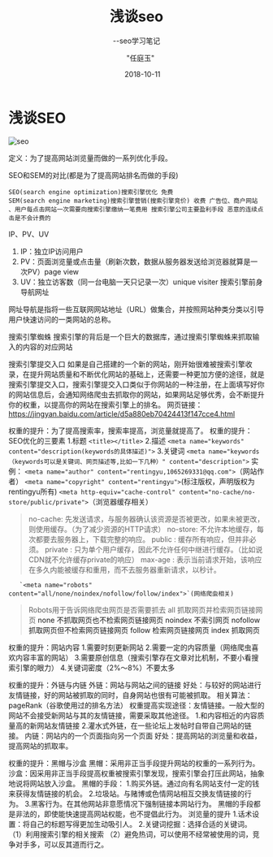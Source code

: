 ﻿---
layout: post
title:      "浅谈seo"
subtitle:   "--seo学习笔记"
date:       2018-10-11
author:     "任庭玉"
catalog: true
imgpath: "https://timgsa.baidu.com/timg?image&quality=80&size=b9999_10000&sec=1540094155483&di=af28fe191f4c55a87fb2c5de1ef956c6&imgtype=0&src=http://seo.asl.com.cn/asl/Public/kindeditor/attached/image/20170925/20170925092944_50900.png"
tags:
    - SEO
    - web 
comments: true
excerpt: seo定义：为了提高网站浏览量而做的一系列优化手段。SEO和SEM的对比(都是为了提高网站排名而做的手段)SEO(search engine optimization)搜索引擎优化 免费。SEM(search engine marketing)搜索引擎营销(搜索引擎竞价) 收费 广告位、商户网站 、用户每点击网站一次需要向搜索引擎缴纳一笔费用 搜索引擎公司主要盈利手段 恶意的连续点击是不会计费的 3.IP、PV、UV...
---

# 浅谈SEO
![seo][1]

定义：为了提高网站浏览量而做的一系列优化手段。

SEO和SEM的对比(都是为了提高网站排名而做的手段)
 
    SEO(search engine optimization)搜索引擎优化 免费
    SEM(search engine marketing)搜索引擎营销(搜索引擎竞价) 收费 广告位、商户网站 、用户每点击网站一次需要向搜索引擎缴纳一笔费用 搜索引擎公司主要盈利手段 恶意的连续点击是不会计费的

IP、PV、UV
 1. IP：独立IP访问用户   
 2. PV：页面浏览量或点击量（刷新次数，数据从服务器发送给浏览器就算是一次PV）page view  
 3. UV：独立访客数（同一台电脑一天只记录一次）unique visiter 搜索引擎前身导航网址

  网址导航是指将一些互联网网站地址（URL）做集合，并按照网站种类分类以引导用户快速访问的一类网站的总称。
  
搜索引擎蜘蛛
  搜索引擎的背后是一个巨大的数据库，通过搜索引擎蜘蛛来抓取输入的内容的对应网站
  
搜索引擎提交入口
如果是自己搭建的一个新的网站，刚开始很难被搜索引擎收录，在提升网站质量和不断优化网站的基础上，还需要一种更加方便的途径，就是搜索引擎提交入口，搜索引擎提交入口类似于你网站的一种注册，在上面填写好你的网站信息后，会通知网络爬虫去抓取你的网站，如果网站足够优秀，会不断提升你的权重，以提高你的网站在搜索引擎上的排名。
  网页链接：https://jingyan.baidu.com/article/d5a880eb70424413f147cce4.html
  
权重的提升：为了提高搜索率，搜索率提高，浏览量就提高了。
权重的提升：SEO优化的三要素
  1.标题 
  `<title></title>`
  2.描述 
  `<meta name="keywords" content="description(keywords的具体描述)">`
  3.关键词 
  `<meta name="keywords（keywords可以是关键词、网页描述等,比如一下几种）" content="description">`
  实例：
  `<meta name="author" content="rentingyu,1065269331@qq.com">`（网站作者）
  `<meta name="copyright" content="rentingyu">`(标注版权，声明版权为rentingyu所有)
  `<meta http-equiv="cache-control" content="no-cache/no-store/public/private">`（浏览器缓存相关）
         

> no-cache: 先发送请求，与服务器确认该资源是否被更改，如果未被更改，则使用缓存。（为了减少资源的HTTP请求）
>          no-store: 不允许本地缓存，每次都要去服务器上，下载完整的响应。
>          public : 缓存所有响应，但并非必须。
>          private : 只为单个用户缓存，因此不允许任何中继进行缓存。（比如说CDN就不允许缓存private的响应）
>          max-age : 表示当前请求开始，该响应在多久内能被缓存和重用，而不去服务器重新请求，以秒计。

       `<meta name="robots" content="all/none/noindex/nofollow/follow/index">`(网络爬虫相关)
         

> Robots用于告诉网络爬虫网页是否需要抓去
>          all 抓取网页并检索网页链接网页<a>
>          none 不抓取网页也不检索网页链接网页
>          noindex 不索引网页
>          nofollow 抓取网页但不检索网页链接网页
>          follow 检索网页链接网页
>          index 抓取网页

权重的提升：网站内容
  1.需要时刻更新网站
  2.需要一定的内容质量（网络爬虫喜欢内容丰富的网站）
  3.需要原创信息（搜索引擎存在文章对比机制，不要小看搜索引擎的眼力）
  4.关键词密度（2%～8%）不要太多
  
权重的提升：外链与内链
  外链：网站与网站之间的链接 
       好处：与较好的网站进行友情链接，好的网站被抓取的同时，自身网站也很有可能被抓取。
       相关算法：pageRank（谷歌使用过的排名方法）
       权重提高实现途径：友情链接。一般大型的网站不会接受新网站与其的友情链接，需要采取其他途径。
               1.和内容相近的内容质量高的新网站友情链接
               2.灌水式外链，在一些论坛上发帖时自带自己网站的链接。
  内链：网站内的一个页面指向另一个页面
       好处：提高网站的浏览量和收益，提高网站的抓取率。
       
权重的提升：黑帽与沙盒
  黑帽：采用非正当手段提升网站的权重的一系列行为。
  沙盒：因采用非正当手段提高权重被搜索引擎发现，搜索引擎会打压此网站，抽象地说将网站放入沙盒。
  黑帽的手段：
    1.购买外链。通过向有名网站支付一定的钱来获得友情链接的机会。
    2.垃圾站。与赌博或色情网站相互交换友情链接的行为。
    3.黑客行为。在其他网站非意愿情况下强制链接本网站行为。
  黑帽的手段都是非法的，即使能快速提高网站权能，也不提倡此行为。
浏览量的提升
  1.话术设置：将自己的标题写得更加生动吸引人。
  2.关键词挖掘：选择合适的关键词。
             （1）利用搜索引擎的相关搜索
             （2）避免热词，可以使用不经常被使用的词，竞争对手多，可以反其道而行之。

        



  
  


  [1]: https://timgsa.baidu.com/timg?image&quality=80&size=b9999_10000&sec=1540094155483&di=af28fe191f4c55a87fb2c5de1ef956c6&imgtype=0&src=http://seo.asl.com.cn/asl/Public/kindeditor/attached/image/20170925/20170925092944_50900.png
